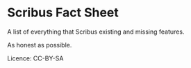 # Scribus Fact Sheet

A list of everything that Scribus existing and missing features.

As honest as possible.

Licence: CC-BY-SA
